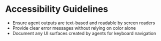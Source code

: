 # Accessibility Guidelines

- Ensure agent outputs are text-based and readable by screen readers
- Provide clear error messages without relying on color alone
- Document any UI surfaces created by agents for keyboard navigation
